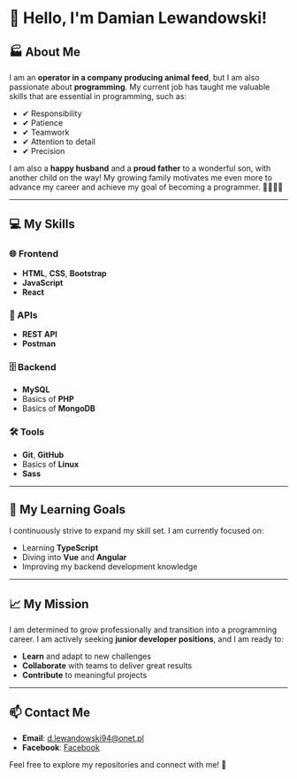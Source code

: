 # 👋 Hello, I'm Damian Lewandowski!  

## 🏭 About Me  
I am an **operator in a company producing animal feed**, but I am also passionate about **programming**. My current job has taught me valuable skills that are essential in programming, such as:  
- ✔ Responsibility  
- ✔ Patience  
- ✔ Teamwork  
- ✔ Attention to detail  
- ✔ Precision  

I am also a **happy husband** and a **proud father** to a wonderful son, with another child on the way! My growing family motivates me even more to advance my career and achieve my goal of becoming a programmer. 👨‍👩‍👦‍👦  

---

## 💻 My Skills  
### 🌐 Frontend  
- **HTML**, **CSS**, **Bootstrap**  
- **JavaScript**  
- **React**  

### 🔗 APIs  
- **REST API**  
- **Postman**  

### 🗄️ Backend  
- **MySQL**  
- Basics of **PHP**  
- Basics of **MongoDB**  

### 🛠 Tools  
- **Git**, **GitHub**  
- Basics of **Linux**  
- **Sass**  

---

## 🌱 My Learning Goals  
I continuously strive to expand my skill set. I am currently focused on:  
- Learning **TypeScript**  
- Diving into **Vue** and **Angular**  
- Improving my backend development knowledge  

---

## 📈 My Mission  
I am determined to grow professionally and transition into a programming career. I am actively seeking **junior developer positions**, and I am ready to:  
- **Learn** and adapt to new challenges  
- **Collaborate** with teams to deliver great results  
- **Contribute** to meaningful projects  

---

## 📫 Contact Me  
- **Email**: [d.lewandowski94@onet.pl](mailto:d.lewandowski94@onet.pl)  
- **Facebook**: [Facebook](https://www.facebook.com/damian.lewandowski.568/)  

Feel free to explore my repositories and connect with me! 🚀
